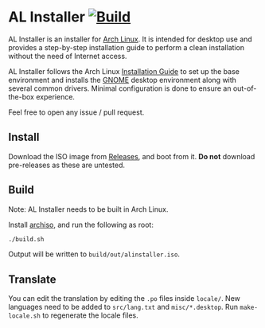 # AL Installer [![Build](https://github.com/alinstaller/alinstaller/workflows/Build/badge.svg)](https://github.com/alinstaller/alinstaller/actions)

AL Installer is an installer for [Arch Linux](https://www.archlinux.org/). It
is intended for desktop use and provides a step-by-step installation guide to
perform a clean installation without the need of Internet access.

AL Installer follows the Arch Linux
[Installation Guide](https://wiki.archlinux.org/index.php/Installation_guide)
to set up the base environment and installs the [GNOME](https://www.gnome.org/)
desktop environment along with several common drivers. Minimal configuration is
done to ensure an out-of-the-box experience.

Feel free to open any issue / pull request.

## Install

Download the ISO image from [Releases](../../releases/latest), and boot from
it. **Do not** download pre-releases as these are untested.

## Build

Note: AL Installer needs to be built in Arch Linux.

Install [archiso](https://www.archlinux.org/packages/?name=archiso), and run
the following as root:

```sh
./build.sh
```

Output will be written to `build/out/alinstaller.iso`.

## Translate

You can edit the translation by editing the `.po` files inside `locale/`. New
languages need to be added to `src/lang.txt` and `misc/*.desktop`. Run
`make-locale.sh` to regenerate the locale files.
